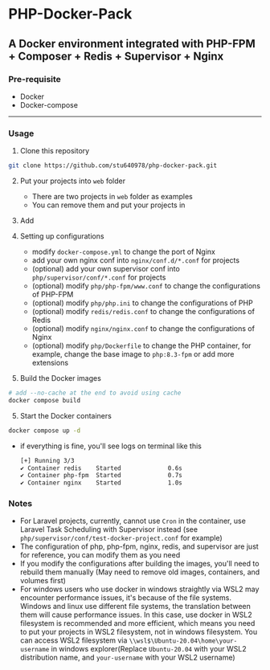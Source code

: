 # PHP-Docker-Pack
## A Docker environment integrated with PHP-FPM + Composer + Redis + Supervisor + Nginx

### Pre-requisite
- Docker
- Docker-compose
----
### Usage
1. Clone this repository
```bash
git clone https://github.com/stu640978/php-docker-pack.git
```

2. Put your projects into `web` folder
    - There are two projects in `web` folder as examples
    - You can remove them and put your projects in

3. Add 

3. Setting up configurations
    - modify `docker-compose.yml` to change the port of Nginx
    - add your own nginx conf into `nginx/conf.d/*.conf` for projects
    - (optional) add your own supervisor conf into `php/supervisor/conf/*.conf` for projects
    - (optional) modify `php/php-fpm/www.conf` to change the configurations of PHP-FPM
    - (optional) modify `php/php.ini` to change the configurations of PHP
    - (optional) modify `redis/redis.conf` to change the configurations of Redis
    - (optional) modify `nginx/nginx.conf` to change the configurations of Nginx
    - (optional) modify `php/Dockerfile` to change the PHP container, for example, change the base image to `php:8.3-fpm` or add more extensions

4. Build the Docker images
```bash
# add --no-cache at the end to avoid using cache
docker compose build
```

5. Start the Docker containers
```bash
docker compose up -d
```
- if everything is fine, you'll see logs on terminal like this
    ```bash
    [+] Running 3/3
    ✔ Container redis    Started             0.6s
    ✔ Container php-fpm  Started             0.7s
    ✔ Container nginx    Started             1.0s
    ```

### Notes
- For Laravel projects, currently, cannot use `Cron` in the container, use Laravel Task Scheduling with Supervisor instead (see `php/supervisor/conf/test-docker-project.conf` for example)
- The configuration of php, php-fpm, nginx, redis, and supervisor are just for reference, you can modify them as you need
- If you modify the configurations after building the images, you'll need to rebuild them manually (May need to remove old images, containers, and volumes first)
- For windows users who use docker in windows straightly via WSL2 may encounter performance issues, it's because of the file systems. Windows and linux use different file systems, the translation between them will cause performance issues. In this case, use docker in WSL2 filesystem is recommended and more efficient, which means you need to put your projects in WSL2 filesystem, not in windows filesystem. You can access WSL2 filesystem via `\\wsl$\Ubuntu-20.04\home\your-username` in windows explorer(Replace `Ubuntu-20.04` with your WSL2 distribution name, and `your-username` with your WSL2 username)
